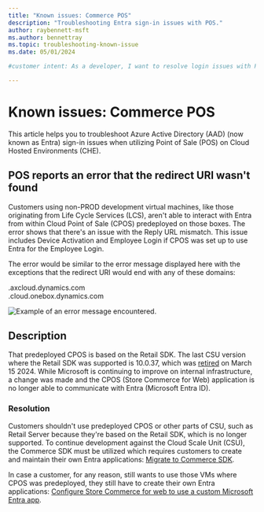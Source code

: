 ```yaml
---
title: "Known issues: Commerce POS"
description: "Troubleshooting Entra sign-in issues with POS."
author: raybennett-msft
ms.author: bennettray
ms.topic: troubleshooting-known-issue
ms.date: 05/01/2024

#customer intent: As a developer, I want to resolve login issues with POS so that I can utilize POS on my CHE.

---
```


# Known issues: Commerce POS

This article helps you to troubleshoot Azure Active Directory (AAD) (now known as Entra) sign-in issues when utilizing Point of Sale (POS) on Cloud Hosted Environments (CHE).

## POS reports an error that the redirect URI wasn't found

Customers using non-PROD development virtual machines, like those originating from Life Cycle Services (LCS), aren't able to interact with Entra from within Cloud Point of Sale (CPOS) predeployed on those boxes. The error shows that there's an issue with the Reply URL mismatch. This issue includes Device Activation and Employee Login if CPOS was set up to use Entra for the Employee Login.

The error would be similar to the error message displayed here with the exceptions that the redirect URI would end with any of these domains:

.axcloud.dynamics.com  
.cloud.onebox.dynamics.com  

![Example of an error message encountered.](https://github.com/MicrosoftDocs/SupportArticles-docs-pr/assets/104783217/73659af1-b3aa-4ab7-8582-69517b21ac28)

## Description

That predeployed CPOS is based on the Retail SDK. The last CSU version where the Retail SDK was supported is 10.0.37, which was [retired](/dynamics365/fin-ops-core/dev-itpro/get-started/public-preview-releases#targeted-release-schedule-dates-subject-to-change)  on March 15 2024.
While Microsoft is continuing to improve on internal infrastructure, a change was made and the CPOS (Store Commerce for Web) application is no longer able to communicate with Entra (Microsoft Entra ID).
 

### Resolution

Customers shouldn't use predeployed CPOS or other parts of CSU, such as Retail Server because they're based on the Retail SDK, which is no longer supported.
To continue development against the Cloud Scale Unit (CSU), the Commerce SDK must be utilized which requires customers to create and maintain their own Entra applications: [Migrate to Commerce SDK](/dynamics365/commerce/dev-itpro/retail-sdk/migrate-commerce-sdk).

In case a customer, for any reason, still wants to use those VMs where CPOS was predeployed, they still have to create their own Entra applications: [Configure Store Commerce for web to use a custom Microsoft Entra app](/dynamics365/commerce/dev-itpro/cpos-custom-Entra).
